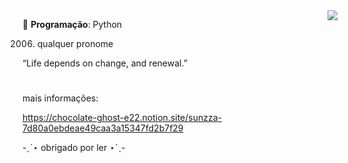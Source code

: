 <img src="https://64.media.tumblr.com/98bf01a956891c9730b68db84871e6a9/c3fdbebcf8b687ad-e8/s250x400/6ccc0f8c8be0eb9075cdd23813f784383e6e4c64.gifv" align="right">


💬 <strong>Programação</strong>: Python

</p>

   2006. qualquer pronome


</p> “Life depends on change, and renewal.”

# 

</p>

 mais informações:

https://chocolate-ghost-e22.notion.site/sunzza-7d80a0ebdeae49caa3a15347fd2b7f29

-ˏˋ⋆ obrigado por ler ⋆ˊˎ-
 
